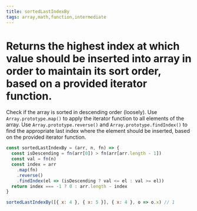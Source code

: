 ```yaml
---
title: sortedLastIndexBy
tags: array,math,function,intermediate
---
```


# Returns the highest index at which value should be inserted into array in order to maintain its sort order, based on a provided iterator function.

Check if the array is sorted in descending order (loosely).
Use `Array.prototype.map()` to apply the iterator function to all elements of the array.
Use `Array.prototype.reverse()` and `Array.prototype.findIndex()` to find the appropriate last index where the element should be inserted, based on the provided iterator function.

```js
const sortedLastIndexBy = (arr, n, fn) => {
  const isDescending = fn(arr[0]) > fn(arr[arr.length - 1])
  const val = fn(n)
  const index = arr
    .map(fn)
    .reverse()
    .findIndex(el => (isDescending ? val <= el : val >= el))
  return index === -1 ? 0 : arr.length - index
}
```

```js
sortedLastIndexBy([{ x: 4 }, { x: 5 }], { x: 4 }, o => o.x) // 1
```
